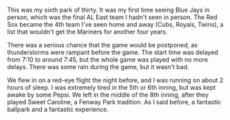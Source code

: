 This was my sixth park of thirty. It was my first time seeing Blue
Jays in person, which was the final AL East team I hadn't seen in
person. The Red Sox became the 4th team I've seen home and away (Cubs,
Royals, Twins), a list that wouldn't get the Mariners for another four
years. 

There was a serious chance that the game would be postponed, as
thunderstorms were rampant before the game. The start time was delayed
from 7:10 to around 7:45, but the whole game was played with no more
delays. There was some rain during the game, but it wasn't bad. 

We flew in on a red-eye flight the night before, and I was running on
about 2 hours of sleep. I was extremely tired in the 5th or 6th
inning, but was kept awake by some Pepsi. We left in the middle of the
8th inning, after they played Sweet Caroline, a Fenway Park tradition.
As I said before, a fantastic ballpark and a fantastic experience.
